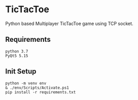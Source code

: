 # TicTacToe
Python  based Multiplayer TicTacToe game using TCP socket.

## Requirements
```
python 3.7
PyQt5 5.15
```

## Init Setup
```
python -m venv env
& ./env/Scripts/Activate.ps1
pip install -r requirements.txt
```
